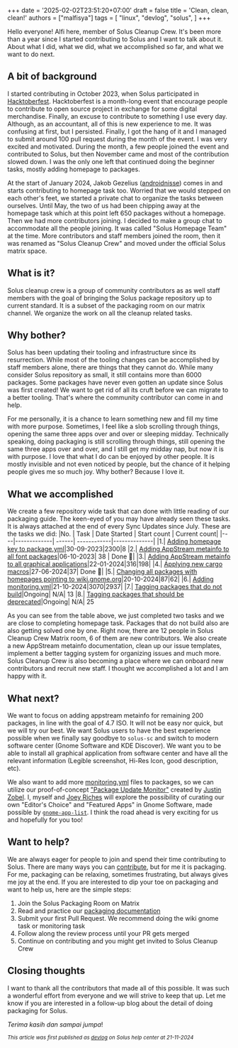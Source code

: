 +++
date = '2025-02-02T23:51:20+07:00'
draft = false
title = 'Clean, clean, clean!'
authors = ["malfisya"]
tags = [
    "linux",
    "devlog",
    "solus",
]
+++

Hello everyone! Alfi here, member of Solus Cleanup Crew. It's been more than a year since I started contributing to Solus and I want to talk about it. About what I did, what we did, what we accomplished so far, and what we want to do next.

<!-- truncate -->

## A bit of background

I started contributing in October 2023, when Solus participated in [Hacktoberfest](https://getsol.us/2023/10/01/solus-and-hacktoberfest-2023/). Hacktoberfest is a month-long event that encourage people to contribute to open source project in exchange for some digital merchandise. Finally, an excuse to contribute to something I use every day. Although, as an accountant, all of this is new experience to me. It was confusing at first, but I persisted. Finally, I got the hang of it and I managed to submit around 100 pull request during the month of the event. I was very excited and motivated. During the month, a few people joined the event and contributed to Solus, but then November came and most of the contribution slowed down. I was the only one left that continued doing the beginner tasks, mostly adding homepage to packages.

At the start of January 2024, Jakob Gezelius ([androidnisse](https://github.com/androidnisse)) comes in and starts contributing to homepage task too. Worried that we would stepped on each other's feet, we started a private chat to organize the tasks between ourselves. Until May, the two of us had been chipping away at the homepage task which at this point left 650 packages without a homepage. Then we had more contributors joining. I decided to make a group chat to accommodate all the people joining. It was called "Solus Homepage Team" at the time. More contributors and staff members joined the room, then it was renamed as "Solus Cleanup Crew" and moved under the official Solus matrix space.

## What is it?

Solus cleanup crew is a group of community contributors as as well staff members with the goal of bringing the Solus package repository up to current standard. It is a subset of the packaging room on our matrix channel. We organize the work on all the cleanup related tasks.

## Why bother?

Solus has been updating their tooling and infrastructure since its resurrection. While most of the tooling changes can be accomplished by staff members alone, there are things that they cannot do. While many consider Solus repository as small, it still contains more than 6000 packages. Some packages have never even gotten an update since Solus was first created! We want to get rid of all its cruft before we can migrate to a better tooling. That's where the community contributor can come in and help.

For me personally, it is a chance to learn something new and fill my time with more purpose. Sometimes, I feel like a slob scrolling through things, opening the same three apps over and over or sleeping midday. Technically speaking, doing packaging is still scrolling through things, still opening the same three apps over and over, and I still get my midday nap, but now it is with purpose. I love that what I do can be enjoyed by other people. It is mostly invisible and not even noticed by people, but the chance of it helping people gives me so much joy. Why bother? Because I love it.

## What we accomplished

We create a few repository wide task that can done with little reading of our packaging guide. The keen-eyed of you may have already seen these tasks. It is always attached at the end of every Sync Updates since July. These are the tasks we did:
|No. | Task | Date Started | Start count | Current count|
|----|-------------| ------| ------------|--------------|
|1.| [Adding homepage key to package.yml](https://github.com/getsolus/packages/issues/411)|30-09-2023|2300|8
|2.| [Adding AppStream metainfo to all font packages](https://github.com/getsolus/packages/issues/449)|06-10-2023| 38 | Done 🎉|
|3.| [Adding AppStream metainfo to all graphical applications](https://github.com/getsolus/packages/issues/1389)|22-01-2024|316|198|
|4.| [Applying new cargo macros](https://github.com/getsolus/packages/issues/3111)|27-06-2024|37| Done 🎉|
|5.| [Changing all packages with homepages pointing to wiki.gnome.org](https://github.com/getsolus/packages/issues/4116)|20-10-2024|87|62|
|6.| [Adding monitoring.yml](https://github.com/getsolus/packages/issues/4121)|21-10-2024|3070|2937|
|7.| [Tagging packages that do not build](https://github.com/getsolus/packages/issues?q=is%3Aopen+is%3Aissue+label%3A%22Packaging+Problem%22)|Ongoing| N/A| 13
|8.| [Tagging packages that should be deprecated](https://github.com/getsolus/packages/issues?q=is%3Aopen+is%3Aissue+label%3A%22Package%3A+Removal+Request%22)|Ongoing| N/A| 25

As you can see from the table above, we just completed two tasks and we are close to completing homepage task. Packages that do not build also are also getting solved one by one. Right now, there are 12 people in Solus Cleanup Crew Matrix room, 6 of them are new contributors. We also create a new AppStream metainfo documentation, clean up our issue templates, implement a better tagging system for organizing issues and much more. Solus Cleanup Crew is also becoming a place where we can onboard new contributors and recruit new staff. I thought we accomplished a lot and I am happy with it.

## What next?

We want to focus on adding appstream metainfo for remaining 200 packages, in line with the goal of 4.7 ISO. It will not be easy nor quick, but we will try our best. We want Solus users to have the best experience possible when we finally say goodbye to `solus-sc` and switch to modern software center (Gnome Software and KDE Discover). We want you to be able to install all graphical application from software center and have all the relevant information (Legible screenshot, Hi-Res Icon, good description, etc).

We also want to add more [monitoring.yml](https://help.getsol.us/docs/packaging/monitoring.yml) files to packages, so we can utilize our proof-of-concept ["Package Update Monitor"](https://shared.getsol.us/justin/updates/) created by [Justin Zobel](https://github.com/Justinzobel). I, myself and [Joey Riches](https://github.com/joebonrichie) will explore the possibility of curating our own "Editor's Choice" and "Featured Apps" in Gnome Software, made possible by [`gnome-app-list`](https://gitlab.gnome.org/GNOME/gnome-app-list). I think the road ahead is very exciting for us and hopefully for you too!

## Want to help?

We are always eager for people to join and spend their time contributing to Solus. There are many ways you can [contribute](https://help.getsol.us/docs/user/contributing/getting-involved), but for me it is packaging. For me, packaging can be relaxing, sometimes frustrating, but always gives me joy at the end. If you are interested to dip your toe on packaging and want to help us, here are the simple steps:

1. Join the Solus Packaging Room on Matrix
2. Read and practice our [packaging documentation](https://help.getsol.us/docs/packaging/)
3. Submit your first Pull Request. We recommend doing the wiki gnome task or monitoring task
4. Follow along the review process until your PR gets merged
5. Continue on contributing and you might get invited to Solus Cleanup Crew

## Closing thoughts

I want to thank all the contributors that made all of this possible. It was such a wonderful effort from everyone and we will strive to keep that up. Let me know if you are interested in a follow-up blog about the detail of doing packaging for Solus.

<!-- cspell:disable-next-line -->

_Terima kasih dan sampai jumpa_!

<sub>*This article was first published as [devlog](https://help.getsol.us/blog/clean-clean-clean) on Solus help center at 21-11-2024*</sub>
